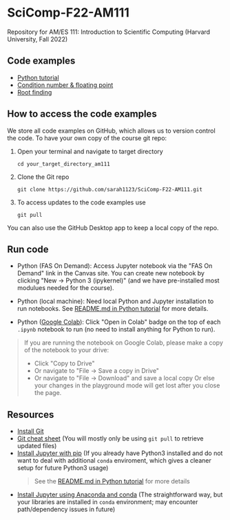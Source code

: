 # SciComp-F22-AM111
Repository for AM/ES 111: Introduction to Scientific Computing (Harvard University, Fall 2022)


## Code examples

- [Python tutorial](https://github.com/sarah1123/SciComp-F22-AM111/tree/main/00_python_tutorial)
- [Condition number & floating point](https://github.com/sarah1123/SciComp-F22-AM111/tree/main/01_condition_floatingpoint)
- [Root finding](https://github.com/sarah1123/SciComp-F22-AM111/tree/main/07_root_finding)

## How to access the code examples

We store all code examples on GitHub, which allows us to version control the code. To have your own copy of the course git repo:
1. Open your terminal and navigate to target directory
    ```
    cd your_target_directory_am111
    ```

2. Clone the Git repo
    ```
    git clone https://github.com/sarah1123/SciComp-F22-AM111.git
    ```

3. To access updates to the code examples use
    ```
    git pull
    ```
You can also use the GitHub Desktop app to keep a local copy of the repo.


## Run code

- Python (FAS On Demand): Access Jupyter notebook via the "FAS On Demand" link in the Canvas site. You can create new notebook by clicking "New -> Python 3 (ipykernel)" (and we have pre-installed most modulues needed for the course).

- Python (local machine): Need local Python and Jupyter installation to run notebooks. See [README.md in Python tutorial](https://github.com/sarah1123/SciComp-F22-AM111/tree/main/00_python_tutorial#python-installation) for more details.

- Python ([Google Colab](https://colab.research.google.com/notebooks/welcome.ipynb)): Click "Open in Colab" badge on the top of each `.ipynb` notebook to run (no need to install anything for Python to run).

> If you are running the notebook on Google Colab, please make a copy of the notebook to your drive:
>
> - Click "Copy to Drive"
> - Or navigate to "File -> Save a copy in Drive"
> - Or navigate to "File -> Download" and save a local copy
Or else your changes in the playground mode will get lost after you close the page.

## Resources

- [Install Git](https://www.atlassian.com/git/tutorials/install-git)
- [Git cheat sheet](https://education.github.com/git-cheat-sheet-education.pdf) (You will mostly only be using `git pull` to retrieve updated files)
- [Install Jupyter with pip](https://docs.jupyter.org/en/latest/install/notebook-classic.html#alternative-for-experienced-python-users-installing-jupyter-with-pip) (If you already have Python3 installed and do not want to deal with additional `conda` enviroment, which gives a cleaner setup for future Python3 usage)
    > See the [README.md in Python tutorial](https://github.com/sarah1123/SciComp-F22-AM111/tree/main/00_python_tutorial#the-proper-way) for more details
- [Install Jupyter using Anaconda and conda](https://docs.jupyter.org/en/latest/install/notebook-classic.html#installing-jupyter-using-anaconda-and-conda) (The straightforward way, but your libraries are installed in `conda` environment; may encounter path/dependency issues in future)